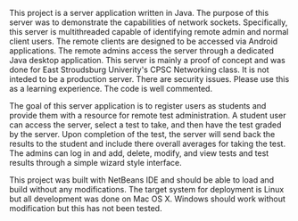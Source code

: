 This project is a server application written in Java. The purpose of this server was to demonstrate the capabilities of network sockets.
Specifically, this server is multithreaded capable of identifying remote admin and normal client users. The remote clients are designed to be
accessed via Android applications. The remote admins access the server through a dedicated Java desktop application. This server is mainly a
proof of concept and was done for East Stroudsburg Univerity's CPSC Networking class. It is not inteded to be a production server. There are
security issues. Please use this as a learning experience. The code is well commented.

The goal of this server application is to register users as students and provide them with a resource for remote test administration. A student user 
can access the server, select a test to take, and then have the test graded by the server. Upon completion of the test, the server will send back the results 
to the student and include there overall averages for taking the test. The admins can log in and add, delete, modify, and view tests and test results 
through a simple wizard style interface. 

This project was built with NetBeans IDE and should be able to load and build without any modifications. The target system for deployment is Linux but
all development was done on Mac OS X. Windows should work without modification but this has not been tested.
